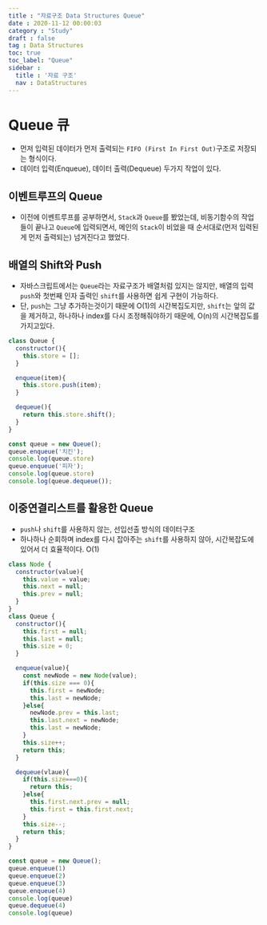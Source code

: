 ```yaml
---
title : "자료구조 Data Structures Queue"
date : 2020-11-12 00:00:03
category : "Study"
draft : false
tag : Data Structures
toc: true
toc_label: "Queue"
sidebar : 
  title : '자료 구조'
  nav : DataStructures
--- 
```


# Queue 큐
* 먼저 입력된 데이터가 먼저 출력되는 `FIFO (First In First Out)`구조로 저장되는 형식이다.
* 데이터 입력(Enqueue), 데이터 출력(Dequeue) 두가지 작업이 있다.

## 이벤트루프의 Queue
* 이전에 이벤트루프를 공부하면서, `Stack`과 `Queue`를 봤었는데, 비동기함수의 작업들이 끝나고 `Queue`에 입력되면서, 메인의 `Stack`이 비었을 때 순서대로(먼저 입력된게 먼저 출력되는) 넘겨진다고 했었다.

## 배열의 Shift와 Push
* 자바스크립트에서는 `Queue`라는 자료구조가 배열처럼 있지는 않지만, 배열의 입력 `push`와 첫번째 인자 출력인 `shift`를 사용하면 쉽게 구현이 가능하다.
* 단, `push`는 그냥 추가하는것이기 때문에 O(1)의 시간복집도지만, `shift`는 앞의 값을 제거하고, 하나하나 index를 다시 조정해줘야하기 때문에, O(n)의 시간복잡도를 가지고있다.

```javascript
class Queue {
  constructor(){
    this.store = [];
  }

  enqueue(item){
    this.store.push(item);
  }

  dequeue(){
    return this.store.shift();
  }
}

const queue = new Queue();
queue.enqueue('치킨'); 
console.log(queue.store)
queue.enqueue('피자');
console.log(queue.store)
console.log(queue.dequeue());
```

## 이중연결리스트를 활용한 Queue
* `push`나 `shift`를 사용하지 않는, 선입선출 방식의 데이터구조
* 하나하나 순회하며 index를 다시 잡아주는 `shift`를 사용하지 않아, 시간복잡도에있어서 더 효율적이다. O(1)

```javascript
class Node {
  constructor(value){
    this.value = value;
    this.next = null;
    this.prev = null;
  }
}
class Queue {
  constructor(){
    this.first = null;
    this.last = null;
    this.size = 0;
  }

  enqueue(value){
    const newNode = new Node(value);
    if(this.size === 0){
      this.first = newNode;
      this.last = newNode;
    }else{
      newNode.prev = this.last;
      this.last.next = newNode;
      this.last = newNode;
    }
    this.size++;
    return this;
  }

  dequeue(vlaue){
    if(this.size===0){
      return this;
    }else{
      this.first.next.prev = null;
      this.first = this.first.next;
    }
    this.size--;
    return this;
  }
}

const queue = new Queue();
queue.enqueue(1)
queue.enqueue(2)
queue.enqueue(3)
queue.enqueue(4)
console.log(queue)
queue.dequeue(4)
console.log(queue)
```